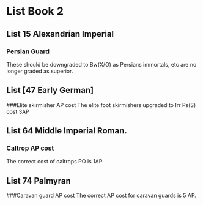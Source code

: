 # List Book 2

##  List 15 Alexandrian Imperial

### Persian Guard
These should be downgraded to Bw(X/O) as Persians immortals, etc are no longer graded as superior.

## List [47 Early German]

###Elite skirmisher AP cost
The elite foot skirmishers upgraded to Irr Ps(S) cost 3AP

## List 64 Middle Imperial Roman.

### Caltrop AP cost
The correct cost of caltrops PO is 1AP.

## List 74 Palmyran

###Caravan guard AP cost
The correct AP cost for caravan guards is 5 AP.

